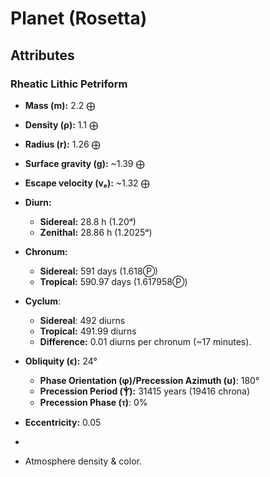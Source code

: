 # Planet (Rosetta)

## Attributes
### Rheatic Lithic Petriform
- **Mass (m):** 2.2 ⨁    
- **Density (ρ):** 1.1 ⨁    
- **Radius (r):** 1.26 ⨁
- **Surface gravity (g):** ~1.39 ⨁    
- **Escape velocity (vₑ):** ~1.32 ⨁
- **Diurn:**
	- **Sidereal:** 28.8 h (1.20ᵈ)
	- **Zenithal:** 28.86 h (1.2025ᵈ)
- **Chronum:**
	- **Sidereal:** 591 days (1.618Ⓟ)
	- **Tropical:** 590.97 days (1.617958Ⓟ)
- **Cyclum**:
	- **Sidereal**: 492 diurns
	- **Tropical:** 491.99 diurns
	- **Difference:** 0.01 diurns per chronum (~17 minutes).
- **Obliquity (ϵ):** 24°
	- **Phase Orientation (φ)/Precession Azimuth (ʊ)**: 180° 
	- **Precession Period (Ⲯ):** 31415 years (19416 chrona)
	- **Precession Phase (ⲧ)**: 0%
- **Eccentricity:** 0.05
- 



- Atmosphere density & color.
